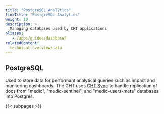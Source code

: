 ```yaml
---
title: "PostgreSQL Analytics"
linkTitle: "PostgreSQL Analytics"
weight: 10
description: >
  Managing databases used by CHT applications
aliases:
   - /apps/guides/database/
relatedContent:
  technical-overview/data
---
```


## PostgreSQL

Used to store data for performant analytical queries such as impact and monitoring dashboards. The CHT uses [CHT Sync](https://github.com/medic/cht-sync) to handle replication of docs from "medic", "medic-sentinel", and "medic-users-meta" databases into Postgres.

{{< subpages >}}

